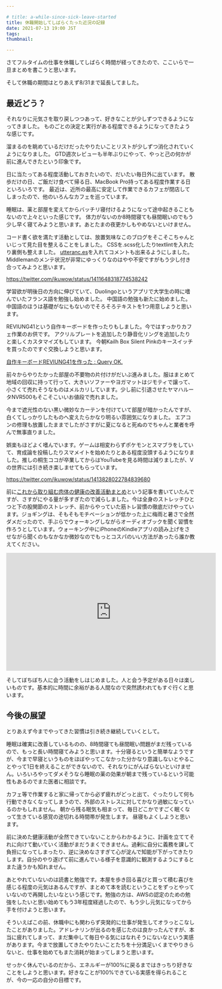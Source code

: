 ```yaml
---

# title: a-while-since-sick-leave-started
title: 休職開始してしばらくたった近況の記録
date: 2021-07-13 19:00 JST
tags:
thumbnail:

---
```


さてフルタイムの仕事を休職してしばらく時間が経ってきたので、ここいらで一旦まとめを書こうと思います。

そして休職の期間はとりあえず8/31まで延長してました。

## 最近どう？

それなりに元気さを取り戻しつつあって、好きなことが少しずつできるようになってきました。
ものごとの決定と実行がある程度できるようになってきたような感じです。

溜まるのを眺めているだけだったやりたいことリストが少しずつ消化されていくようになりました。
GTD週次レビューも半年ぶりにやって、やっと己の何かが前に進んできたという印象です。

日に当たってある程度活動しておきたいので、だいたい毎日外に出ています。
散歩だけの日、ご飯だけ食べて帰る日、MacBook Pro持ってある程度作業する日といろいろです。
最近は、近所の最高に安定して作業できるカフェが閉店してしまったので、他のいろんなカフェを巡っています。

睡眠は、薬と部屋を変えてからバッチリ寝付けるようになって途中起きることもないので上々といった感じです。
体力がないのか8時間寝ても昼間眠いのでもう少し早く寝てみようと思います。あとたまの夜更かしもやめないといけません。

コード書く欲を満たす活動としては、放置気味なこのブログをそこそこちゃんといじって見た目を整えることをしました。
CSSを.scss化したりtextlintを入れたり裏側も整えました。
[utteranc.es](https://utteranc.es)を入れてコメントも出来るようにしました。
Middlemanのメンテ状況が非常にゆっくりなのはやや不安ですがもう少し付き合ってみようと思います。

https://twitter.com/ikuwow/status/1411648318774538242

学習欲が明後日の方向に伸びていて、Duolingoというアプリで大学生の時に嗜んでいたフランス語を勉強し始めました。
中国語の勉強も新たに始めました。
中国語のほうは基礎がなにもないのでそろそろテキストを1つ用意しようと思います。

REVIUNG41という自作キーボードを作ったりもしました。今ではすっかりカフェ作業のお供です。
アクリルプレートを追加したり静音化リングを追加したりと楽しくカスタマイズもしています。
今朝Kailh Box Silent Pinkのキースイッチを買ったのですぐ交換しようと思います。

[自作キーボードREVIUNG41を作った : Query OK.](https://queryok.ikuwow.com/entry/built-reviung41/)

前々からやりたかった部屋の不要物の片付けがだいぶ進みました。服はまとめて地域の回収に持って行って、大きいソファーやヨガマットはジモティで譲って、小さくて売れそうなものはメルカリしています。少し前に引退させたヤマハルータNVR500もそこそこいいお値段で売れました。

今まで遮光性のない黒い微妙なカーテンを付けていて部屋が暗かったんですが、白くてしっかりしたものへ変えたらかなり明るい雰囲気になりました。
エアコンの修理も放置したままでしたがさすがに夏になると死ぬのでちゃんと業者を呼んで無事直りました。

娯楽もほどよく嗜んでいます。ゲームは相変わらずポケモンとスマブラをしていて、育成論を投稿したりスマメイトを始めたりとある程度没頭するようになりました。推しの桐生ココが卒業してからはYouTubeを見る時間は減りましたが、Vの世界には引き続き楽しませてもらっています。

https://twitter.com/ikuwow/status/1413828022784839680

前に[これから取り組む肉体の健康の改善活動まとめ](https://queryok.ikuwow.com/entry/physical-health-improvement-activitiies/)という記事を書いていたんですが、さすがにやる量が多すぎたので減らしました。今は全身のストレッチひとつと下の股関節のストレッチ、前からやっていた筋トレ習慣の徹底だけやっています。ジョギングは、そもそもモチベーションが低かった上に梅雨と暑さで全然ダメだったので、手ぶらでウォーキングしながらオーディオブックを聞く習慣を作ろうとしています。ウォーキング中にiPhoneのKindleアプリの読み上げをさせながら聞くのもなかなか微妙なのでもっとコスパのいい方法があったら誰か教えてください。

<iframe width="560" height="315" src="https://www.youtube-nocookie.com/embed/hUXpJSam57k" title="YouTube video player" frameborder="0" allow="accelerometer; autoplay; clipboard-write; encrypted-media; gyroscope; picture-in-picture" allowfullscreen></iframe>

そしてぼちぼち人に会う活動をしはじめました。人と会う予定がある日々は楽しいものです。基本的に時間に余裕がある人間なので突然誘われてもすぐ行くと思います。

## 今後の展望

とりあえず今までやってきた習慣は引き続き継続していくとして。

睡眠は確実に改善しているものの、8時間寝ても昼間眠い問題がまだ残っているので、もっと長い時間寝てみようと思います。十分寝るというと簡単なようですが、今まで早寝というものをほぼやってこなかった分かなり意識しないとやることやって1日を終えることができないので、それなりにがんばらないといけません。いろいろやってダメそうなら睡眠の薬の効果が朝まで残っているという可能性もあるのでまた医者に相談です。

カフェ等で作業すると家に帰ってから必ず疲れがどっと出て、ぐったりして何も行動できなくなってしまうので、外部のストレスに対してかなり過敏になっているのかもしれません。
朝から残る眠気も相まって、毎日どこかですごく眠くなって生きている感覚の途切れる時間帯が発生します。
昼寝もよくしようと思います。

前に決めた健康活動が全然できていないことからわかるように、計画を立ててそれに向けて動いていく活動がまだうまくできません。過剰に自分に義務を課して負担になってしまったり、逆に決めなさすぎて心が淀んで知能が下がってきたりします。自分のやり遂げて前に進んでいる様子を意識的に観測するようにするとまた違うかも知れません。

あとやれていないのは読書と勉強です。本屋を歩き回る喜びと買って積む喜びを感じる程度の元気はあるんですが、まとめて本を読むということをずっとやっていないので再開したいなという感じです。勉強の方は、AWSの認定のための勉強をしたいと思い始めてもう3年程度経過したので、もう少し元気になってから手を付けようと思います。

そういえばこの前、休職中にも関わらず突発的に仕事が発生してオラっとこなしたことがありました。アドレナリンが出るのを感じたのは良かったんですが、本当に疲れてしまって、まだ集中して毎日やる気にはなれそうにないなという実感があります。今まで放置してきたやりたいことたちを十分満足いくまでやりきらないと、仕事を始めてもまた消耗が始まってしまうと思います。

せっかく休んでいるのだから、エネルギーが100%に戻るまではきっちり好きなことをしようと思います。好きなことが100%できている実感を得られることが、今の一応の自分の目標です。
